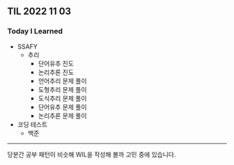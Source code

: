 ## TIL 2022 11 03

### Today I Learned

- SSAFY
  - 추리
    - 단어유추 진도
    - 논리추론 진도
    - 언어추리 문제 풀이
    - 도형추리 문제 풀이
    - 도식추리 문제 풀이
    - 단어유추 문제 풀이
    - 논리추론 문제 풀이
- 코딩 테스트
  - 백준

---

당분간 공부 패턴이 비슷해 WIL을 작성해 볼까 고민 중에 있습니다.
